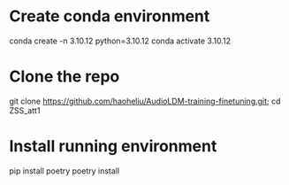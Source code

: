 # Create conda environment
conda create -n 3.10.12 python=3.10.12
conda activate 3.10.12
# Clone the repo
git clone https://github.com/haoheliu/AudioLDM-training-finetuning.git; cd ZSS_att1
# Install running environment
pip install poetry
poetry install
